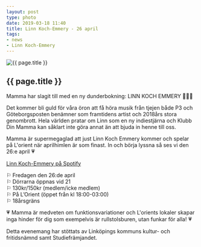 ```yaml
---
layout: post
type: photo
date: 2019-03-18 11:40
title: Linn Koch-Emmery - 26 april
tags:
- news
- Linn Koch-Emmery
---
```


<img class="news-photo" src="/assets/img/news/press1.1_linn.png" alt="{{ page.title }}" />

## {{ page.title }}

Mamma har slagit till med en ny dunderbokning: LINN KOCH EMMERY 🌹💗🌹

Det kommer bli guld för våra öron att få höra musik från tjejen både P3 och Göteborgsposten benämner som framtidens artist och 2018års stora genombrott. Hela världen pratar om Linn som en ny indiestjärna och Klubb Din Mamma kan såklart inte göra annat än att bjuda in henne till oss. 

Mamma är supermegaglad att just Linn Koch Emmery kommer och spelar på L'orient när aprilhimlen är som finast. In och börja lyssna så ses vi den 26:e april 💗

[Linn Koch-Emmery på Spotify](https://open.spotify.com/artist/1VXNcQgSnqCXw4kWGeKNFu?si=rpiI9ZAtSb6dM0bzwiPqhQ) 

⚐ Fredagen den 26:de april<br />
⚐ Dörrarna öppnas vid 21<br />
⚐ 130kr/150kr (medlem/icke medlem)<br />
⚐ På L’Orient (öppet från kl 18:00-03:00)<br /> 
⚐ 18årsgräns
 
💗 Mamma är medveten om funktionsvariationer och L'orients lokaler skapar inga hinder för dig som exempelvis är rullstolsburen, utan funkar för alla! 💗

Detta evenemang har stöttats av Linköpings kommuns kultur- och fritidsnämnd samt Studiefrämjandet. 